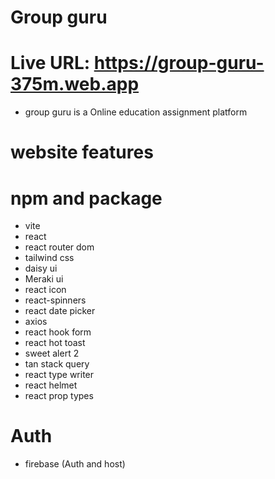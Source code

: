 # Group guru
# Live URL: https://group-guru-375m.web.app
- group guru is a Online education assignment platform

 # website features

# npm and package
- vite
- react
- react router dom
- tailwind css
- daisy ui
- Meraki ui
- react icon
- react-spinners
- react date picker
- axios
- react hook form
- react hot toast
- sweet alert 2
- tan stack query
- react type writer
- react helmet
- react prop types
# Auth
- firebase (Auth and host)